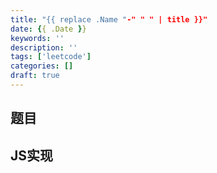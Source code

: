 ```yaml
---
title: "{{ replace .Name "-" " " | title }}"
date: {{ .Date }}
keywords: ''
description: ''
tags: ['leetcode']
categories: []
draft: true
---
```


## 题目


## JS实现

```javascript

```
